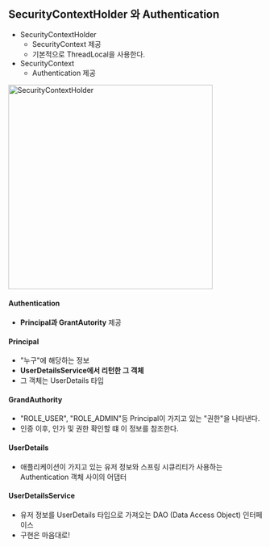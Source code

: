 ## SecurityContextHolder 와 Authentication

- SecurityContextHolder
  - SecurityContext 제공
  - 기본적으로 ThreadLocal을 사용한다.
- SecurityContext
  - Authentication 제공

<img width="405" alt="SecurityContextHolder" src="https://user-images.githubusercontent.com/60641307/86771073-97071680-c08c-11ea-90e7-316d8293ada8.png">

#### Authentication

- **Principal과 GrantAutority** 제공

#### Principal

- "누구"에 해당하는 정보
- **UserDetailsService에서 리턴한 그 객체**
- 그 객체는 UserDetails 타입

#### GrandAuthority

- "ROLE_USER", "ROLE_ADMIN"등 Principal이 가지고 있는 "권한"을 나타낸다.
- 인증 이후, 인가 및 권한 확인할 떄 이 정보를 참조한다.

#### UserDetails

- 애플리케이션이 가지고 있는 유저 정보와 스프링 시큐리티가 사용하는 Authentication 객체 사이의 어댑터

#### UserDetailsService

- 유저 정보를 UserDetails 타입으로 가져오는 DAO (Data Access Object) 인터페이스
- 구현은 마음대로!
